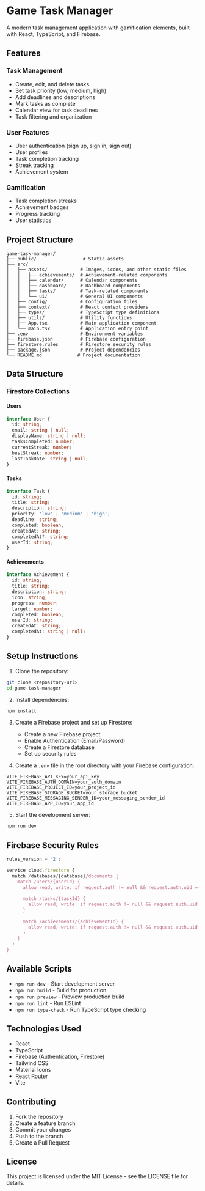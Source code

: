 # Game Task Manager

A modern task management application with gamification elements, built with React, TypeScript, and Firebase.

## Features

### Task Management
- Create, edit, and delete tasks
- Set task priority (low, medium, high)
- Add deadlines and descriptions
- Mark tasks as complete
- Calendar view for task deadlines
- Task filtering and organization

### User Features
- User authentication (sign up, sign in, sign out)
- User profiles
- Task completion tracking
- Streak tracking
- Achievement system

### Gamification
- Task completion streaks
- Achievement badges
- Progress tracking
- User statistics

## Project Structure

```
game-task-manager/
├── public/                 # Static assets
├── src/
│   ├── assets/            # Images, icons, and other static files
│   │   ├── achievements/  # Achievement-related components
│   │   ├── calendar/      # Calendar components
│   │   ├── dashboard/     # Dashboard components
│   │   ├── tasks/         # Task-related components
│   │   └── ui/            # General UI components
│   ├── config/            # Configuration files
│   ├── context/           # React context providers
│   ├── types/             # TypeScript type definitions
│   ├── utils/             # Utility functions
│   ├── App.tsx            # Main application component
│   └── main.tsx           # Application entry point
├── .env                   # Environment variables
├── firebase.json          # Firebase configuration
├── firestore.rules        # Firestore security rules
├── package.json           # Project dependencies
└── README.md             # Project documentation
```

## Data Structure

### Firestore Collections

#### Users
```typescript
interface User {
  id: string;
  email: string | null;
  displayName: string | null;
  tasksCompleted: number;
  currentStreak: number;
  bestStreak: number;
  lastTaskDate: string | null;
}
```

#### Tasks
```typescript
interface Task {
  id: string;
  title: string;
  description: string;
  priority: 'low' | 'medium' | 'high';
  deadline: string;
  completed: boolean;
  createdAt: string;
  completedAt?: string;
  userId: string;
}
```

#### Achievements
```typescript
interface Achievement {
  id: string;
  title: string;
  description: string;
  icon: string;
  progress: number;
  target: number;
  completed: boolean;
  userId: string;
  createdAt: string;
  completedAt: string | null;
}
```

## Setup Instructions

1. Clone the repository:
```bash
git clone <repository-url>
cd game-task-manager
```

2. Install dependencies:
```bash
npm install
```

3. Create a Firebase project and set up Firestore:
   - Create a new Firebase project
   - Enable Authentication (Email/Password)
   - Create a Firestore database
   - Set up security rules

4. Create a `.env` file in the root directory with your Firebase configuration:
```
VITE_FIREBASE_API_KEY=your_api_key
VITE_FIREBASE_AUTH_DOMAIN=your_auth_domain
VITE_FIREBASE_PROJECT_ID=your_project_id
VITE_FIREBASE_STORAGE_BUCKET=your_storage_bucket
VITE_FIREBASE_MESSAGING_SENDER_ID=your_messaging_sender_id
VITE_FIREBASE_APP_ID=your_app_id
```

5. Start the development server:
```bash
npm run dev
```

## Firebase Security Rules

```javascript
rules_version = '2';

service cloud.firestore {
  match /databases/{database}/documents {
    match /users/{userId} {
      allow read, write: if request.auth != null && request.auth.uid == userId;
      
      match /tasks/{taskId} {
        allow read, write: if request.auth != null && request.auth.uid == userId;
      }
      
      match /achievements/{achievementId} {
        allow read, write: if request.auth != null && request.auth.uid == userId;
      }
    }
  }
}
```

## Available Scripts

- `npm run dev` - Start development server
- `npm run build` - Build for production
- `npm run preview` - Preview production build
- `npm run lint` - Run ESLint
- `npm run type-check` - Run TypeScript type checking

## Technologies Used

- React
- TypeScript
- Firebase (Authentication, Firestore)
- Tailwind CSS
- Material Icons
- React Router
- Vite

## Contributing

1. Fork the repository
2. Create a feature branch
3. Commit your changes
4. Push to the branch
5. Create a Pull Request

## License

This project is licensed under the MIT License - see the LICENSE file for details.
